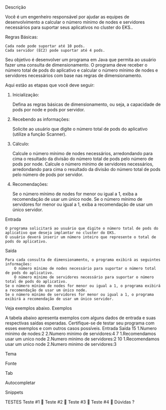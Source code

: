 Descrição

Você é um engenheiro responsável por ajudar as equipes de desenvolvimento a calcular o número mínimo de nodes e servidores necessários para suportar seus aplicativos no cluster do EKS..

Regras Básicas:

    Cada node pode suportar até 10 pods.
    Cada servidor (EC2) pode suportar até 4 pods.

Seu objetivo é desenvolver um programa em Java que permita ao usuário fazer uma consulta de dimensionamento. O programa deve receber o número total de pods do aplicativo e calcular o número mínimo de nodes e servidores necessários com base nas regras de dimensionamento.

Aqui estão as etapas que você deve seguir:

1. Inicialização:

    Defina as regras básicas de dimensionamento, ou seja, a capacidade de pods por node e pods por servidor.

2. Recebendo as informações:

    Solicite ao usuário que digite o número total de pods do aplicativo (utilize a função Scanner).

3. Cálculo:

    Calcule o número mínimo de nodes necessários, arredondando para cima o resultado da divisão do número total de pods pelo número de pods por node.
    Calcule o número mínimo de servidores necessários, arredondando para cima o resultado da divisão do número total de pods pelo número de pods por servidor.

5. Recomendações:

    Se o número mínimo de nodes for menor ou igual a 1, exiba a recomendação de usar um único node.
    Se o número mínimo de servidores for menor ou igual a 1, exiba a recomendação de usar um único servidor.

 
Entrada

    O programa solicitará ao usuário que digite o número total de pods do aplicativo que deseja implantar no cluster do EKS.
    O usuário deverá inserir um número inteiro que represente o total de pods do aplicativo.

Saída

    Para cada consulta de dimensionamento, o programa exibirá as seguintes informações:
        O número mínimo de nodes necessário para suportar o número total de pods do aplicativo.
        O número mínimo de servidores necessário para suportar o número total de pods do aplicativo.
    Se o número mínimo de nodes for menor ou igual a 1, o programa exibirá a recomendação de usar um único node.
    Se o número mínimo de servidores for menor ou igual a 1, o programa exibirá a recomendação de usar um único servidor.

Veja exemplos abaixo.
Exemplos

A tabela abaixo apresenta exemplos com alguns dados de entrada e suas respectivas saídas esperadas. Certifique-se de testar seu programa com esses exemplos e com outros casos possíveis.
Entrada 	Saída
15 	1.Numero minimo de nodes:2
2.Numero minimo de servidores:4
7 	1.Recomendamos usar um unico node
2.Numero minimo de servidores:2
10 	1.Recomendamos usar um unico node
2.Numero minimo de servidores:3


Tema

Fonte

Tab

Autocompletar

Snippets

TESTES
Teste #1

Teste #2

Teste #3

Teste #4

Dúvidas ?

